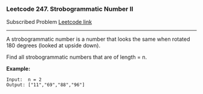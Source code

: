 ### Leetcode 247. Strobogrammatic Number II
Subscribed Problem
[Leetcode link](https://leetcode.com/problems/strobogrammatic-number-ii/)

---

A strobogrammatic number is a number that looks the same when rotated 180 degrees (looked at upside down).

Find all strobogrammatic numbers that are of length = n.

**Example:**
```
Input:  n = 2
Output: ["11","69","88","96"]
```
